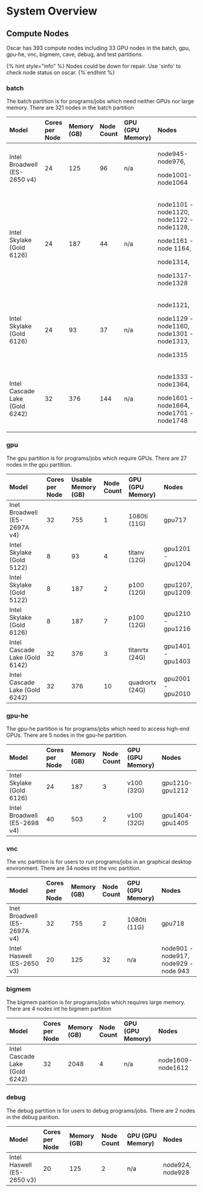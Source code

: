 # System Overview

## Compute Nodes

Oscar has  393 compute nodes including 33 GPU nodes in the batch, gpu, gpu-he, vnc, bigmem, cave, debug, and test partitions.

{% hint style="info" %}
Nodes could be down for repair. Use 'sinfo' to check node status on oscar.
{% endhint %}

### batch

The batch partition is for  programs/jobs which need neither GPUs nor large memory. There are 321 nodes in the batch partition

<table>
  <thead>
    <tr>
      <th style="text-align:left">Model</th>
      <th style="text-align:left">Cores per Node</th>
      <th style="text-align:left">Memory (GB)</th>
      <th style="text-align:left">Node Count</th>
      <th style="text-align:left">GPU (GPU Memory)</th>
      <th style="text-align:left">Nodes</th>
    </tr>
  </thead>
  <tbody>
    <tr>
      <td style="text-align:left">Intel Broadwell (ES-2650 v4)</td>
      <td style="text-align:left">24</td>
      <td style="text-align:left">125</td>
      <td style="text-align:left">96</td>
      <td style="text-align:left">n/a</td>
      <td style="text-align:left">
        <p>node945-node976,</p>
        <p>node1001-node1064</p>
      </td>
    </tr>
    <tr>
      <td style="text-align:left">Intel Skylake (Gold 6126)</td>
      <td style="text-align:left">24</td>
      <td style="text-align:left">187</td>
      <td style="text-align:left">44</td>
      <td style="text-align:left">n/a</td>
      <td style="text-align:left">
        <p>node1101 - node1120, node1122 - node1128,</p>
        <p>node1161 - node 1164,</p>
        <p>node1314,</p>
        <p>node1317-node1328</p>
      </td>
    </tr>
    <tr>
      <td style="text-align:left">Intel Skylake (Gold 6126)</td>
      <td style="text-align:left">24</td>
      <td style="text-align:left">93</td>
      <td style="text-align:left">37</td>
      <td style="text-align:left">n/a</td>
      <td style="text-align:left">
        <p>node1121,</p>
        <p>node1129 - node1160, node1301 - node1313,</p>
        <p>node1315</p>
      </td>
    </tr>
    <tr>
      <td style="text-align:left">Intel Cascade Lake (Gold 6242)</td>
      <td style="text-align:left">32</td>
      <td style="text-align:left">376</td>
      <td style="text-align:left">144</td>
      <td style="text-align:left">n/a</td>
      <td style="text-align:left">
        <p>node1333 - node1364,</p>
        <p>node1601 - node1664, node1701 - node1748</p>
      </td>
    </tr>
  </tbody>
</table>

### gpu

The gpu partition is for programs/jobs which require GPUs. There are 27 nodes in the gpu partition.

| Model | Cores per Node | Usable Memory \(GB\) | Node Count | GPU \(GPU Memory\) | Nodes |
| :--- | :--- | :--- | :--- | :--- | :--- |
| Inet Broadwell \(E5-2697A v4\) | 32 | 755 | 1 | 1080ti \(11G\) | gpu717 |
| Intel Skylake \(Gold 5122\) | 8 | 93 | 4 | titanv \(12G\) | gpu1201 - gpu1204 |
| Intel Skylake \(Gold 5122\) | 8 | 187 | 2 | p100 \(12G\) | gpu1207, gpu1209 |
| Intel Skylake \(Gold 6126\) | 8 | 187 | 7 | p100 \(12G\) | gpu1210 - gpu1216 |
| Intel Cascade Lake \(Gold 6142\) | 32 | 376 | 3 | titanrtx \(24G\) | gpu1401 -  gpu1403 |
| Intel Cascade Lake \(Gold 6242\) | 32 | 376 | 10 | quadrortx \(24G\) | gpu2001 - gpu2010 |

### gpu-he

The gpu-he partition is for programs/jobs which need to access high-end GPUs. There are 5 nodes in the gpu-he partition.

| Model | Cores per Node | Memory \(GB\) | Node Count | GPU \(GPU Memory\) | Nodes |
| :--- | :--- | :--- | :--- | :--- | :--- |
| Intel Skylake \(Gold 6126\) | 24 | 187 | 3 | v100 \(32G\) | gpu1210-gpu1212 |
| Intel Broadwell \(E5-2698 v4\) | 40 | 503 | 2 | v100 \(32G\) | gpu1404-gpu1405 |

### vnc

The vnc partition is for users to run programs/jobs in an graphical desktop environment. There are 34 nodes int the vnc partition.

| Model | Cores per Node | Memory \(GB\) | Node Count | GPU \(GPU Memory\) | Nodes |
| :--- | :--- | :--- | :--- | :--- | :--- |
| Inet Broadwell \(E5-2697A v4\) | 32 | 755 | 2 | 1080ti \(11G\) | gpu718 |
| Intel Haswell \(ES-2650 v3\) | 20 | 125 | 32 | n/a | node901 - node917, node929 - node 943 |

### bigmem

The bigmem parition is for programs/jobs which requires large memory. There are 4 nodes int he bigmem partition

| Model | Cores per Node | Memory \(GB\) | Node Count | GPU \(GPU Memory\) | Nodes |
| :--- | :--- | :--- | :--- | :--- | :--- |
| Intel Cascade Lake \(Gold 6242\) | 32 | 2048 | 4 | n/a | node1609-node1612 |

### debug

The debug partition is for users to debug programs/jobs. There are 2 nodes in the debug parition. 

| Model | Cores per Node | Memory \(GB\) | Node Count | GPU \(GPU Memory\) | Nodes |
| :--- | :--- | :--- | :--- | :--- | :--- |
| Intel Haswell \(E5-2650 v3\) | 20 | 125 | 2 | n/a | node924, node928 |

